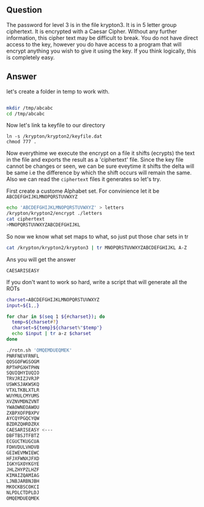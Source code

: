 ## Question

The password for level 3 is in the file krypton3. It is in 5 letter group ciphertext. It is encrypted with a Caesar Cipher. Without any further information, this cipher text may be difficult to break. You do not have direct access to the key, however you do have access to a program that will encrypt anything you wish to give it using the key. If you think logically, this is completely easy.

## Answer

let's create a folder in temp to work with. 

```bash

mkdir /tmp/abcabc
cd /tmp/abcabc
```

Now let's link ta keyfile to our directory

```basj
ln -s /krypton/krypton2/keyfile.dat
chmod 777 .
```

Now everythime we execute the encrypt on a file it shifts (ecrypts) the text in the file and exports the result as a 'ciphertext' file. Since the key file cannot be changes or seen, we can be sure eveytime it shifts the delta will be same i.e the difference by which the shift occurs will remain the same. Also we can read the `ciphertext` files it generates so let's try. 

First create a custome Alphabet set. For convinience let it be `ABCDEFGHIJKLMNOPQRSTUVWXYZ`

```bash
echo 'ABCDEFGHIJKLMNOPQRSTUVWXYZ' > letters
/krypton/krypton2/encrypt ./letters
cat ciphertext
>MNOPQRSTUVWXYZABCDEFGHIJKL
```

So now we know what set maps to what, so just put those char sets in tr

```bash
cat /krypton/krypton2/krypton3 | tr MNOPQRSTUVWXYZABCDEFGHIJKL A-Z
```

Ans you will get the answer

```CAESARISEASY```

If you don't want to work so hard, write a script that will generate all the ROTs 

```bash
charset=ABCDEFGHIJKLMNOPQRSTUVWXYZ 
input=${1,,}

for char in $(seq 1 ${#charset}); do 
  temp=${charset#?} 
  charset=${temp}${charset%"$temp"} 
  echo $input | tr a-z $charset
done
```
```bash
./rotn.sh 'OMQEMDUEQMEK'
PNRFNEVFRNFL
QOSGOFWGSOGM
RPTHPGXHTPHN
SQUIQHYIUQIO
TRVJRIZJVRJP
USWKSJAKWSKQ
VTXLTKBLXTLR
WUYMULCMYUMS
XVZNVMDNZVNT
YWAOWNEOAWOU
ZXBPXOFPBXPV
AYCQYPGQCYQW
BZDRZQHRDZRX
CAESARISEASY <---
DBFTBSJTFBTZ
ECGUCTKUGCUA
FDHVDULVHDVB
GEIWEVMWIEWC
HFJXFWNXJFXD
IGKYGXOYKGYE
JHLZHYPZLHZF
KIMAIZQAMIAG
LJNBJARBNJBH
MKOCKBSCOKCI
NLPDLCTDPLDJ
OMQEMDUEQMEK
```